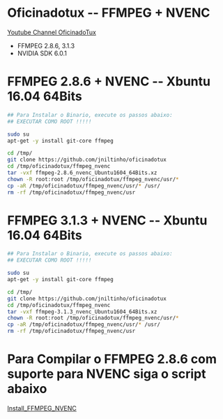 # Oficinadotux -- FFMPEG + NVENC
[Youtube Channel OficinadoTux](https://www.youtube.com/channel/UCfh_Dbh1LrqGVJQ1k2f6DgQ)

 - FFMPEG 2.8.6, 3.1.3
 - NVIDIA SDK 6.0.1


# FFMPEG 2.8.6 + NVENC -- Xbuntu 16.04 64Bits

```bash
## Para Instalar o Binario, execute os passos abaixo:
## EXECUTAR COMO ROOT !!!!!

sudo su
apt-get -y install git-core ffmpeg

cd /tmp/
git clone https://github.com/jniltinho/oficinadotux
cd /tmp/oficinadotux/ffmpeg_nvenc
tar -vxf ffmpeg-2.8.6_nvenc_Ubuntu1604_64Bits.xz
chown -R root:root /tmp/oficinadotux/ffmpeg_nvenc/usr/*
cp -aR /tmp/oficinadotux/ffmpeg_nvenc/usr/* /usr/
rm -rf /tmp/oficinadotux/ffmpeg_nvenc/usr

```

# FFMPEG 3.1.3 + NVENC -- Xbuntu 16.04 64Bits

```bash
## Para Instalar o Binario, execute os passos abaixo:
## EXECUTAR COMO ROOT !!!!!

sudo su
apt-get -y install git-core ffmpeg

cd /tmp/
git clone https://github.com/jniltinho/oficinadotux
cd /tmp/oficinadotux/ffmpeg_nvenc
tar -vxf ffmpeg-3.1.3_nvenc_Ubuntu1604_64Bits.xz
chown -R root:root /tmp/oficinadotux/ffmpeg_nvenc/usr/*
cp -aR /tmp/oficinadotux/ffmpeg_nvenc/usr/* /usr/
rm -rf /tmp/oficinadotux/ffmpeg_nvenc/usr

```


# Para Compilar o FFMPEG 2.8.6 com suporte para NVENC siga o script abaixo
[Install_FFMPEG_NVENC](https://gist.github.com/jniltinho/96bb45bec18a90d0d33448ee67c28cc7)
